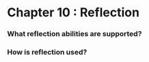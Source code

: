 # Chapter 10 : Reflection

### What reflection abilities are supported?

### How is reflection used?

